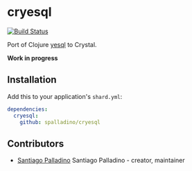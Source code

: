 # cryesql

[![Build Status](https://travis-ci.org/spalladino/cryesql.svg?branch=master)](https://travis-ci.org/spalladino/cryesql)

Port of Clojure [yesql](https://github.com/krisajenkins/yesql) to Crystal.

**Work in progress**

## Installation

Add this to your application's `shard.yml`:

```yaml
dependencies:
  cryesql:
    github: spalladino/cryesql
```

## Contributors

- [Santiago Palladino](https://github.com/spalladino) Santiago Palladino - creator, maintainer
